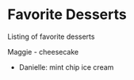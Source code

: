 # Favorite Desserts
Listing of favorite desserts

Maggie - cheesecake
- Danielle: mint chip ice cream
